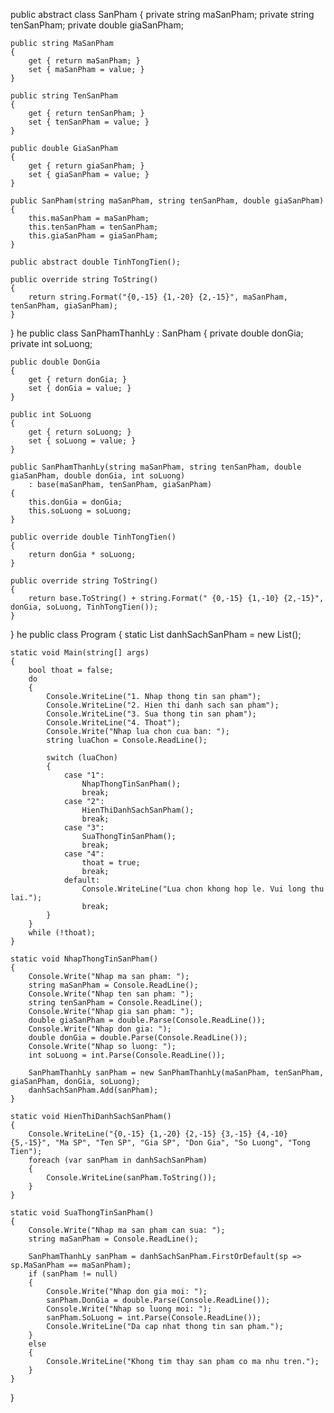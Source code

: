 public abstract class SanPham
{
    private string maSanPham;
    private string tenSanPham;
    private double giaSanPham;

    public string MaSanPham
    {
        get { return maSanPham; }
        set { maSanPham = value; }
    }

    public string TenSanPham
    {
        get { return tenSanPham; }
        set { tenSanPham = value; }
    }

    public double GiaSanPham
    {
        get { return giaSanPham; }
        set { giaSanPham = value; }
    }

    public SanPham(string maSanPham, string tenSanPham, double giaSanPham)
    {
        this.maSanPham = maSanPham;
        this.tenSanPham = tenSanPham;
        this.giaSanPham = giaSanPham;
    }

    public abstract double TinhTongTien();

    public override string ToString()
    {
        return string.Format("{0,-15} {1,-20} {2,-15}", maSanPham, tenSanPham, giaSanPham);
    }
}
he
public class SanPhamThanhLy : SanPham
{
    private double donGia;
    private int soLuong;

    public double DonGia
    {
        get { return donGia; }
        set { donGia = value; }
    }

    public int SoLuong
    {
        get { return soLuong; }
        set { soLuong = value; }
    }

    public SanPhamThanhLy(string maSanPham, string tenSanPham, double giaSanPham, double donGia, int soLuong)
        : base(maSanPham, tenSanPham, giaSanPham)
    {
        this.donGia = donGia;
        this.soLuong = soLuong;
    }

    public override double TinhTongTien()
    {
        return donGia * soLuong;
    }

    public override string ToString()
    {
        return base.ToString() + string.Format(" {0,-15} {1,-10} {2,-15}", donGia, soLuong, TinhTongTien());
    }
}
he
public class Program
{
    static List<SanPhamThanhLy> danhSachSanPham = new List<SanPhamThanhLy>();

    static void Main(string[] args)
    {
        bool thoat = false;
        do
        {
            Console.WriteLine("1. Nhap thong tin san pham");
            Console.WriteLine("2. Hien thi danh sach san pham");
            Console.WriteLine("3. Sua thong tin san pham");
            Console.WriteLine("4. Thoat");
            Console.Write("Nhap lua chon cua ban: ");
            string luaChon = Console.ReadLine();

            switch (luaChon)
            {
                case "1":
                    NhapThongTinSanPham();
                    break;
                case "2":
                    HienThiDanhSachSanPham();
                    break;
                case "3":
                    SuaThongTinSanPham();
                    break;
                case "4":
                    thoat = true;
                    break;
                default:
                    Console.WriteLine("Lua chon khong hop le. Vui long thu lai.");
                    break;
            }
        }
        while (!thoat);
    }

    static void NhapThongTinSanPham()
    {
        Console.Write("Nhap ma san pham: ");
        string maSanPham = Console.ReadLine();
        Console.Write("Nhap ten san pham: ");
        string tenSanPham = Console.ReadLine();
        Console.Write("Nhap gia san pham: ");
        double giaSanPham = double.Parse(Console.ReadLine());
        Console.Write("Nhap don gia: ");
        double donGia = double.Parse(Console.ReadLine());
        Console.Write("Nhap so luong: ");
        int soLuong = int.Parse(Console.ReadLine());

        SanPhamThanhLy sanPham = new SanPhamThanhLy(maSanPham, tenSanPham, giaSanPham, donGia, soLuong);
        danhSachSanPham.Add(sanPham);
    }

    static void HienThiDanhSachSanPham()
    {
        Console.WriteLine("{0,-15} {1,-20} {2,-15} {3,-15} {4,-10} {5,-15}", "Ma SP", "Ten SP", "Gia SP", "Don Gia", "So Luong", "Tong Tien");
        foreach (var sanPham in danhSachSanPham)
        {
            Console.WriteLine(sanPham.ToString());
        }
    }

    static void SuaThongTinSanPham()
    {
        Console.Write("Nhap ma san pham can sua: ");
        string maSanPham = Console.ReadLine();
        
        SanPhamThanhLy sanPham = danhSachSanPham.FirstOrDefault(sp => sp.MaSanPham == maSanPham);
        if (sanPham != null)
        {
            Console.Write("Nhap don gia moi: ");
            sanPham.DonGia = double.Parse(Console.ReadLine());
            Console.Write("Nhap so luong moi: ");
            sanPham.SoLuong = int.Parse(Console.ReadLine());
            Console.WriteLine("Da cap nhat thong tin san pham.");
        }
        else
        {
            Console.WriteLine("Khong tim thay san pham co ma nhu tren.");
        }
    }
}
